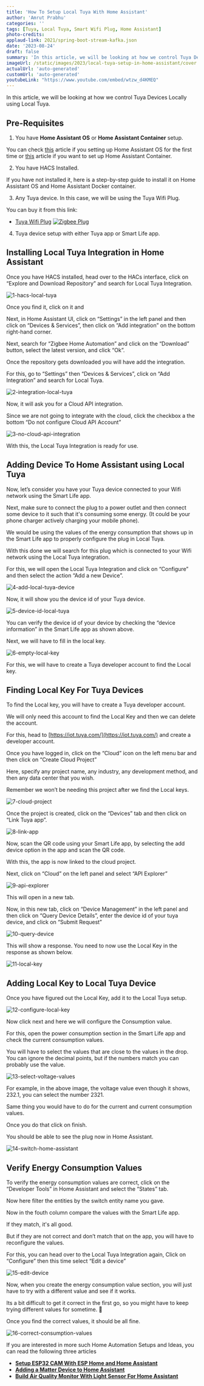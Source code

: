 ```yaml
---
title: 'How To Setup Local Tuya With Home Assistant'
author: 'Amrut Prabhu'
categories: ''
tags: [Tuya, Local Tuya, Smart Wifi Plug, Home Assistant]
photo-credits:
applaud-link: 2021/spring-boot-stream-kafka.json
date: '2023-08-24'
draft: false
summary: 'In this article, we will be looking at how we control Tuya Devices Locally using Local Tuya.'
imageUrl: /static/images/2023/local-tuya-setup-in-home-assistant/cover.jpg
actualUrl: 'auto-generated'
customUrl: 'auto-generated'
youtubeLink: "https://www.youtube.com/embed/wtzw_d4KMEQ"
---
```


In this article, we will be looking at how we control Tuya Devices Locally using Local Tuya.

  
<TOCInline toc={props.toc} asDisclosure />

## Pre-Requisites

1.  You have **Home Assistant OS** or **Home Assistant Container** setup.

You can check [this](https://smarthomecircle.com/connect-wifi-on-home-assistant-on-startup) article if you setting up Home Assistant OS for the first time or [this](https://smarthomecircle.com/run-home-assistant-container-with-docker) article if you want to set up Home Assistant Container.

2. You have HACS Installed.

If you have not installed it, here is a step-by-step guide to install it on Home Assistant OS and Home Assistant Docker container.

3. Any Tuya device. In this case, we will be using the Tuya Wifi Plug.

You can buy it from this link:

-   [Tuya Wifi Plug](https://amzn.to/3KKg32j)
[![Zigbee Plug](/static/images/2023/local-tuya-setup-in-home-assistant/tuya-smart-plug.jpg)](https://amzn.to/3KKg32j)

4. Tuya device setup with either Tuya app or Smart Life app.

## Installing Local Tuya Integration in Home Assistant

Once you have HACS installed, head over to the HACs interface, click on “Explore and Download Repository” and search for Local Tuya Integration.

![1-hacs-local-tuya](/static/images/2023/local-tuya-setup-in-home-assistant/1-hacs-local-tuya.webp)

Once you find it, click on it and

Next, in Home Assistant UI, click on “Settings” in the left panel and then click on “Devices & Services”, then click on “Add integration” on the bottom right-hand corner.

Next, search for “Zigbee Home Automation” and click on the “Download” button, select the latest version, and click “Ok”.

Once the repository gets downloaded you will have add the integration.

For this, go to “Settings” then “Devices & Services”, click on “Add Integration” and search for Local Tuya.

![2-integration-local-tuya](/static/images/2023/local-tuya-setup-in-home-assistant/2-integration-local-tuya.webp)

Now, it will ask you for a Cloud API integration.

Since we are not going to integrate with the cloud, click the checkbox a the bottom “Do not configure Cloud API Account”

![3-no-cloud-api-integration](/static/images/2023/local-tuya-setup-in-home-assistant/3-no-cloud-api-integration.webp)

With this, the Local Tuya Integration is ready for use.

## Adding Device To Home Assistant using Local Tuya

Now, let’s consider you have your Tuya device connected to your Wifi network using the Smart Life app.

Next, make sure to connect the plug to a power outlet and then connect some device to it such that it's consuming some energy. (It could be your phone charger actively charging your mobile phone).

We would be using the values of the energy consumption that shows up in the Smart Life app to properly configure the plug in Local Tuya.

With this done we will search for this plug which is connected to your Wifi network using the Local Tuya integration.

For this, we will open the Local Tuya Integration and click on “Configure” and then select the action “Add a new Device”.

![4-add-local-tuya-device](/static/images/2023/local-tuya-setup-in-home-assistant/4-add-local-tuya-device.webp)

Now, it will show you the device id of your Tuya device.

![5-device-id-local-tuya](/static/images/2023/local-tuya-setup-in-home-assistant/5-device-id-local-tuya.webp)

You can verify the device id of your device by checking the “device information” in the Smart Life app as shown above.

Next, we will have to fill in the local key.

![6-empty-local-key](/static/images/2023/local-tuya-setup-in-home-assistant/6-empty-local-key.webp)

For this, we will have to create a Tuya developer account to find the Local key.

## Finding Local Key For Tuya Devices

To find the Local key, you will have to create a Tuya developer account.

We will only need this account to find the Local Key and then we can delete the account.

For this, head to [https://iot.tuya.com/](https://iot.tuya.com/) and create a developer account.

Once you have logged in, click on the “Cloud” icon on the left menu bar and then click on “Create Cloud Project”

Here, specify any project name, any industry, any development method, and then any data center that you wish.

Remember we won’t be needing this project after we find the Local keys.

![7-cloud-project](/static/images/2023/local-tuya-setup-in-home-assistant/7-cloud-project.webp)

Once the project is created, click on the “Devices” tab and then click on “Link Tuya app”.

![8-link-app](/static/images/2023/local-tuya-setup-in-home-assistant/8-link-app.webp)

Now, scan the QR code using your Smart Life app, by selecting the add device option in the app and scan the QR code.

With this, the app is now linked to the cloud project.

Next, click on “Cloud” on the left panel and select “API Explorer”

![9-api-explorer](/static/images/2023/local-tuya-setup-in-home-assistant/9-api-explorer.webp)

This will open in a new tab.

Now, in this new tab, click on “Device Management” in the left panel and then click on “Query Device Details”, enter the device id of your tuya device, and click on “Submit Request”

![10-query-device](/static/images/2023/local-tuya-setup-in-home-assistant/10-query-device.webp)

This will show a response. You need to now use the Local Key in the response as shown below.

![11-local-key](/static/images/2023/local-tuya-setup-in-home-assistant/11-local-key.webp)

  

## Adding Local Key to Local Tuya Device

Once you have figured out the Local Key, add it to the Local Tuya setup.

![12-configure-local-key](/static/images/2023/local-tuya-setup-in-home-assistant/12-configure-local-key.webp)

Now click next and here we will configure the Consumption value.

For this, open the power consumption section in the Smart Life app and check the current consumption values.

You will have to select the values that are close to the values in the drop. You can ignore the decimal points, but if the numbers match you can probably use the value.

![13-select-voltage-values](/static/images/2023/local-tuya-setup-in-home-assistant/13-select-voltage-values.webp)

For example, in the above image, the voltage value even though it shows, 232.1, you can select the number 2321.

Same thing you would have to do for the current and current consumption values.

Once you do that click on finish.

You should be able to see the plug now in Home Assistant.

![14-switch-home-assistant](/static/images/2023/local-tuya-setup-in-home-assistant/14-switch-home-assistant.webp)

## Verify Energy Consumption Values

To verify the energy consumption values are correct, click on the “Developer Tools” in Home Assistant and select the “States” tab.

Now here filter the entities by the switch entity name you gave.

Now in the fouth column compare the values with the Smart Life app.

If they match, it's all good.

But if they are not correct and don’t match that on the app, you will have to reconfigure the values.

For this, you can head over to the Local Tuya Integration again, Click on “Configure” then this time select “Edit a device”

![15-edit-device](/static/images/2023/local-tuya-setup-in-home-assistant/15-edit-device.webp)

Now, when you create the energy consumption value section, you will just have to try with a different value and see if it works.

Its a bit difficult to get it correct in the first go, so you might have to keep trying different values for sometime. 🙂

Once you find the correct values, it should be all fine.

![16-correct-consumption-values](/static/images/2023/local-tuya-setup-in-home-assistant/16-correct-consumption-values.webp)

  

If you are interested in more such Home Automation Setups and Ideas, you can read the following three articles

-   [**Setup ESP32 CAM With ESP Home and Home Assistant**](https://smarthomecircle.com/esp32-cam-esphome-with-home-assistant)
-   [**Adding a Matter Device to Home Assistant**](https://smarthomecircle.com/add-matter-devices-to-home-assistant)
-   [**Build Air Quality Monitor With Light Sensor For Home Assistant**](https://smarthomecircle.com/air-quality-sensor-and-light-sensor-esp32-home-assistant)